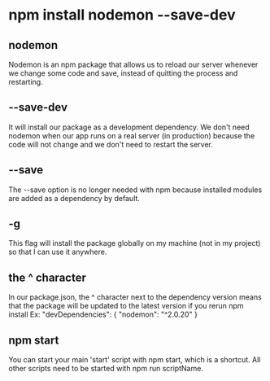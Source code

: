 # npm install nodemon --save-dev

## nodemon
Nodemon is an npm package that allows us to reload our server whenever we change some code and save, instead of quitting the process and restarting.

## --save-dev
It will install our package as a development dependency.
We don't need nodemon when our app runs on a real server (in production) because the code will not change and we don't need to restart the server.

## --save
The --save option is no longer needed with npm because installed modules are added as a dependency by default.

## -g
This flag will install the package globally on my machine (not in my project) so that I can use it anywhere.

## the ^ character
In our package.json, the ^ character next to the dependency version means that the package will be updated to the latest version if you rerun npm install
  Ex:
  "devDependencies": {
    "nodemon": "^2.0.20"
  }

## npm start
You can start your main 'start' script with npm start, which is a shortcut. All other scripts need to be started with npm run scriptName.